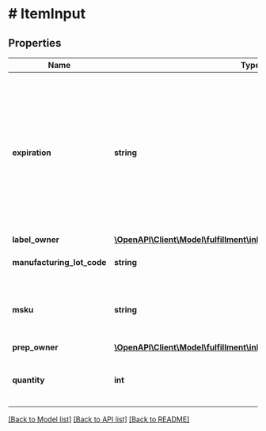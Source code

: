 # # ItemInput

## Properties

Name | Type | Description | Notes
------------ | ------------- | ------------- | -------------
**expiration** | **string** | The expiration date of the MSKU. In [ISO 8601](https://developer-docs.amazon.com/sp-api/docs/iso-8601) datetime format with pattern &#x60;YYYY-MM-DD&#x60;. Items with the same MSKU but different expiration dates cannot go into the same box. | [optional]
**label_owner** | [**\OpenAPI\Client\Model\fulfillment\inbound\v2024_03_20\LabelOwner**](LabelOwner.md) |  |
**manufacturing_lot_code** | **string** | The manufacturing lot code. | [optional]
**msku** | **string** | The merchant SKU, a merchant-supplied identifier of a specific SKU. |
**prep_owner** | [**\OpenAPI\Client\Model\fulfillment\inbound\v2024_03_20\PrepOwner**](PrepOwner.md) |  |
**quantity** | **int** | The number of units of the specified MSKU that will be shipped. |

[[Back to Model list]](../../README.md#models) [[Back to API list]](../../README.md#endpoints) [[Back to README]](../../README.md)

